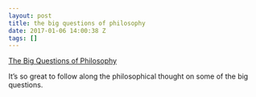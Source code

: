 ```yaml
---
layout: post
title: the big questions of philosophy
date: 2017-01-06 14:00:38 Z
tags: []
---
```

[The Big Questions of Philosophy](https://www.audible.com/pd?asin=B01A1FD00K&source\_code=ASSORAP0511160006)

It’s so great to follow along the philosophical thought on some of the big questions.
